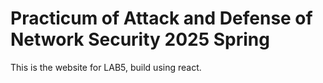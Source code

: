 # Practicum of Attack and Defense of Network Security 2025 Spring

This is the website for LAB5, build using react.  

